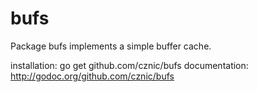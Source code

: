 bufs
====

Package bufs implements a simple buffer cache.

 installation: go get github.com/cznic/bufs
documentation: http://godoc.org/github.com/cznic/bufs
